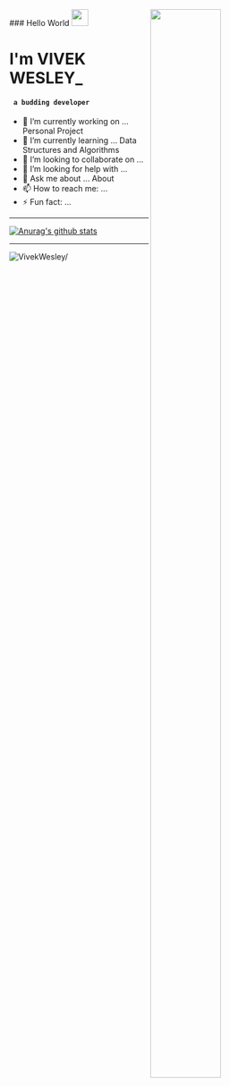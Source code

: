 
<img src='https://i.pinimg.com/originals/8b/35/fe/8b35fef55fba1a201c9c7a11d3ec3d64.gif'  align="right" width="50%" height="70%" />
### Hello World <img src="https://raw.githubusercontent.com/iampavangandhi/iampavangandhi/master/gifs/Hi.gif" width="30"/>

<!--
Hi there <img src="https://raw.githubusercontent.com/iampavangandhi/iampavangandhi/master/gifs/Hi.gif" width="30"/>
-->

# I'm VIVEK WESLEY_
#### <code> a budding developer </code>

- 🔭 I’m currently working on ... Personal Project
- 🌱 I’m currently learning ... Data Structures and Algorithms
- 👯 I’m looking to collaborate on ... 
- 🤔 I’m looking for help with ...
- 💬 Ask me about ... About 
- 📫 How to reach me: ... 
- ⚡ Fun fact: ...
___
[![Anurag's github stats](https://github-readme-stats.vercel.app/api?username=VivekWesley)](https://github.com/anuraghazra/github-readme-stats)
___

<p align="left"> <img src=https://komarev.com/ghpvc/?username=VivekWesley alt=VivekWesley/></p>




